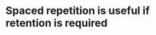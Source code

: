 # Spaced repetition is useful if retention is required

<!-- {BearID:14FE28D1-7366-45FB-8996-041D09BAF0FE-1536-00000267B261BFDF} -->
